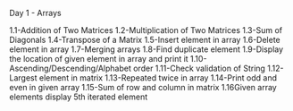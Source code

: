 Day 1 - Arrays

1.1-Addition of Two Matrices
1.2-Multiplication of Two Matrices
1.3-Sum of Diagonals
1.4-Transpose of a Matrix
1.5-Insert element in array
1.6-Delete element in array
1.7-Merging arrays
1.8-Find duplicate element
1.9-Display the location of given element in array and print it
1.10-Ascending/Descending/Alphabet order
1.11-Check validation of String
1.12-Largest element in matrix
1.13-Repeated twice in array
1.14-Print odd and even in given array
1.15-Sum of row and column in matrix
1.16Given array elements display 5th iterated element
